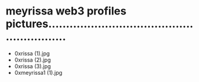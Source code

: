 # meyrissa web3 profiles pictures..........................................................
- 0xrissa (1).jpg
- 0xrissa (2).jpg
- 0xrissa (3).jpg
- 0xmeyrissa1 (1).jpg
